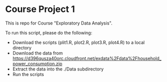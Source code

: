 # Course Project 1

This is repo for Course "Exploratory Data Analysis".

To run this script, please do the following:

* Download the scripts (plit1.R, plot2.R, plot3.R, plot4.R) to a local directory
* Download the data from https://d396qusza40orc.cloudfront.net/exdata%2Fdata%2Fhousehold_power_consumption.zip
* Extract the data into the ./Data subdirectory
* Run the scripts